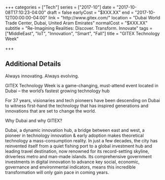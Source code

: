+++
categories = ["Tech"]
series = ["2017-10"]
date = "2017-10-08T17:10:23-04:00"
draft = false
earlyCost = "$XXX.XX"
end = "2017-10-12T00:00:00-04:00"
link = "http://www.gitex.com/"
location = "Dubai World Trade Center, Dubai, United Aram Emirates"
normalCost = "$XXX.XX"
subtitle = "Re-Imagining Realities: Discover. Transform. Innovate"
tags = ["MiddleEast", "IoT", "Innovation", "Smart", "Fall"]
title = "GITEX Technology Week"

+++
<!--more-->

## Additional Details

Always innovating. Always evolving.

GITEX Technology Week is a game-changing, must-attend event located in Dubai – the world’s fastest growing technology hub

For 37 years, visionaries and tech pioneers have been descending on Dubai to witness first-hand the technology that has inspired generations and innovations that are set to change the world.

Why Dubai and why GITEX?

Dubai, a dynamic innovation hub, a bridge between east and west, a pioneer in technology innovation & early adoption makes theoretical technology a mass-consumption reality. In just a few decades, the city has reinvented itself from a quiet fishing port to a global investment hub and leading travel destination, now renowned for its record-setting skyline, driverless metro and man-made islands. Its comprehensive government investments in digital innovation to advance key social, economic, governance and environmental indicators, means this incredible transformation will only gain pace in coming years.